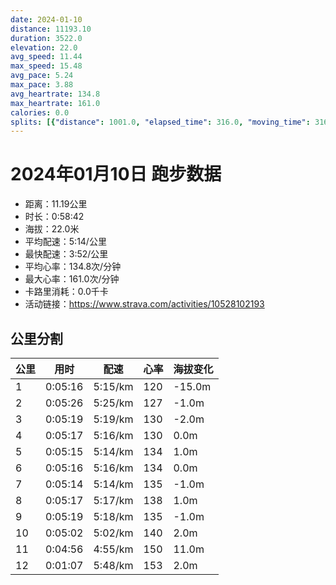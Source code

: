 ```yaml
---
date: 2024-01-10
distance: 11193.10
duration: 3522.0
elevation: 22.0
avg_speed: 11.44
max_speed: 15.48
avg_pace: 5.24
max_pace: 3.88
avg_heartrate: 134.8
max_heartrate: 161.0
calories: 0.0
splits: [{"distance": 1001.0, "elapsed_time": 316.0, "moving_time": 316.0, "average_speed": 3.17, "pace": 5.2576340694006305, "average_heartrate": 120.06012658227849, "elevation_difference": -15.0, "split_number": 1}, {"distance": 1001.0, "elapsed_time": 326.0, "moving_time": 326.0, "average_speed": 3.07, "pace": 5.428892508143322, "average_heartrate": 127.8282208588957, "elevation_difference": -1.0, "split_number": 2}, {"distance": 998.0, "elapsed_time": 319.0, "moving_time": 319.0, "average_speed": 3.13, "pace": 5.32482428115016, "average_heartrate": 130.80877742946709, "elevation_difference": -2.0, "split_number": 3}, {"distance": 1001.0, "elapsed_time": 333.0, "moving_time": 317.0, "average_speed": 3.16, "pace": 5.274272151898733, "average_heartrate": 130.72698412698412, "elevation_difference": 0.0, "split_number": 4}, {"distance": 1001.0, "elapsed_time": 315.0, "moving_time": 315.0, "average_speed": 3.18, "pace": 5.241100628930817, "average_heartrate": 134.75238095238095, "elevation_difference": 1.0, "split_number": 5}, {"distance": 1000.0, "elapsed_time": 316.0, "moving_time": 316.0, "average_speed": 3.16, "pace": 5.274272151898733, "average_heartrate": 134.55095541401275, "elevation_difference": 0.0, "split_number": 6}, {"distance": 1000.0, "elapsed_time": 314.0, "moving_time": 314.0, "average_speed": 3.18, "pace": 5.241100628930817, "average_heartrate": 135.843949044586, "elevation_difference": -1.0, "split_number": 7}, {"distance": 999.0, "elapsed_time": 317.0, "moving_time": 317.0, "average_speed": 3.15, "pace": 5.291015873015873, "average_heartrate": 138.93333333333334, "elevation_difference": 1.0, "split_number": 8}, {"distance": 1000.5, "elapsed_time": 319.0, "moving_time": 319.0, "average_speed": 3.14, "pace": 5.307866242038216, "average_heartrate": 135.5993690851735, "elevation_difference": -1.0, "split_number": 9}, {"distance": 1000.0, "elapsed_time": 302.0, "moving_time": 302.0, "average_speed": 3.31, "pace": 5.035256797583081, "average_heartrate": 140.7019867549669, "elevation_difference": 2.0, "split_number": 10}, {"distance": 999.0, "elapsed_time": 296.0, "moving_time": 296.0, "average_speed": 3.38, "pace": 4.930976331360947, "average_heartrate": 150.88851351351352, "elevation_difference": 11.0, "split_number": 11}, {"distance": 192.6, "elapsed_time": 67.0, "moving_time": 67.0, "average_speed": 2.87, "pace": 5.807212543554006, "average_heartrate": 153.95081967213116, "elevation_difference": 2.0, "split_number": 12}]
---
```


# 2024年01月10日 跑步数据

- 距离：11.19公里
- 时长：0:58:42
- 海拔：22.0米
- 平均配速：5:14/公里
- 最快配速：3:52/公里
- 平均心率：134.8次/分钟
- 最大心率：161.0次/分钟
- 卡路里消耗：0.0千卡
- 活动链接：https://www.strava.com/activities/10528102193

## 公里分割

| 公里 | 用时 | 配速 | 心率 | 海拔变化 |
|------|------|------|------|------|
| 1 | 0:05:16 | 5:15/km | 120 | -15.0m |
| 2 | 0:05:26 | 5:25/km | 127 | -1.0m |
| 3 | 0:05:19 | 5:19/km | 130 | -2.0m |
| 4 | 0:05:17 | 5:16/km | 130 | 0.0m |
| 5 | 0:05:15 | 5:14/km | 134 | 1.0m |
| 6 | 0:05:16 | 5:16/km | 134 | 0.0m |
| 7 | 0:05:14 | 5:14/km | 135 | -1.0m |
| 8 | 0:05:17 | 5:17/km | 138 | 1.0m |
| 9 | 0:05:19 | 5:18/km | 135 | -1.0m |
| 10 | 0:05:02 | 5:02/km | 140 | 2.0m |
| 11 | 0:04:56 | 4:55/km | 150 | 11.0m |
| 12 | 0:01:07 | 5:48/km | 153 | 2.0m |

